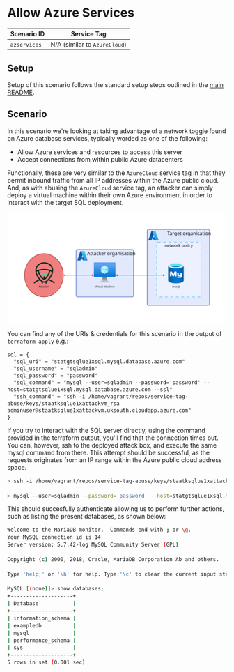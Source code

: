 # Allow Azure Services

| Scenario ID | Service Tag                   |
| ----------- | ----------------------------- |
| `azservices`       | N/A (similar to `AzureCloud`) |

## Setup

Setup of this scenario follows the standard setup steps outlined in the [main README](../README.md#Deployment).

## Scenario

In this scenario we're looking at taking advantage of a network toggle found on Azure database services, typically worded as one of the following:

- Allow Azure services and resources to access this server
- Accept connections from within public Azure datacenters

Functionally, these are very similar to the `AzureCloud` service tag in that they permit inbound traffic from all IP addresses within the Azure public cloud. And, as with abusing the `AzureCloud` service tag, an attacker can simply deploy a virtual machine within their own Azure environment in order to interact with the target SQL deployment.

![AzureServices attack diagram](../img/diag/azureservices/attack.svg)

You can find any of the URIs & credentials for this scenario in the output of `terraform apply` e.g.:

```plain
sql = {
  "sql_uri" = "statgtsqlue1xsql.mysql.database.azure.com"
  "sql_username" = "sqladmin"
  "sql_password" = "password"
  "sql_command" = "mysql --user=sqladmin --password='password' --host=statgtsqlue1xsql.mysql.database.azure.com --ssl"
  "ssh_command" = "ssh -i /home/vagrant/repos/service-tag-abuse/keys/staatksqlue1xattackvm_rsa adminuser@staatksqlue1xattackvm.uksouth.cloudapp.azure.com"
}
```

If you try to interact with the SQL server directly, using the command provided in the terraform output, you'll find that the connection times out. You can, however, ssh to the deployed attack box, and execute the same mysql command from there. This attempt should be successful, as the requests originates from an IP range within the Azure public cloud address space.

```sh
> ssh -i /home/vagrant/repos/service-tag-abuse/keys/staatksqlue1xattackvm_rsa adminuser@staatksqlue1xattackvm.uksouth.cloudapp.azure.com

> mysql --user=sqladmin --password='password' --host=statgtsqlue1xsql.mysql.database.azure.com --ssl
```

This should succesfully authenticate allowing us to perform further actions, such as listing the present databases, as shown below:

```sh
Welcome to the MariaDB monitor.  Commands end with ; or \g.
Your MySQL connection id is 14
Server version: 5.7.42-log MySQL Community Server (GPL)

Copyright (c) 2000, 2018, Oracle, MariaDB Corporation Ab and others.

Type 'help;' or '\h' for help. Type '\c' to clear the current input statement.

MySQL [(none)]> show databases;
+--------------------+
| Database           |
+--------------------+
| information_schema |
| exampledb          |
| mysql              |
| performance_schema |
| sys                |
+--------------------+
5 rows in set (0.001 sec)
```
